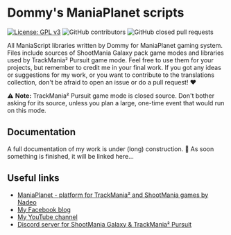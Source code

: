 # Dommy's ManiaPlanet scripts
[![License: GPL v3](https://img.shields.io/badge/License-GPL%20v3-blue.svg)](http://www.gnu.org/licenses/gpl-3.0) ![GitHub contributors](https://img.shields.io/github/contributors/domino54/title-packs.svg) ![GitHub closed pull requests](https://img.shields.io/github/issues-pr-closed/domino54/title-packs.svg)

All ManiaScript libraries written by Dommy for ManiaPlanet gaming system. Files include sources of ShootMania Galaxy pack game modes and libraries used by TrackMania² Pursuit game mode. Feel free to use them for your projects, but remember to credit me in your final work. If you got any ideas or suggestions for my work, or you want to contribute to the translations collection, don't be afraid to open an issue or do a pull request! ❤️️

⚠️ **Note:** TrackMania² Pursuit game mode is closed source. Don't bother asking for its source, unless you plan a large, one-time event that would run on this mode.

## Documentation

A full documentation of my work is under (long) construction. 👷 As soon something is finished, it will be linked here...

## Useful links

* [ManiaPlanet - platform for TrackMania² and ShootMania games by Nadeo](http://maniaplanet.com/)
* [My Facebook blog](https://facebook.com/dominotitles)
* [My YouTube channel](https://youtube.com/dommy54x)
* [Discord server for ShootMania Galaxy & TrackMania² Pursuit](https://discord.gg/BBHC3sT)
